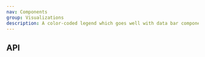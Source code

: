 ```yaml
---
nav: Components
group: Visualizations
description: A color-coded legend which goes well with data bar components.
---
```


<code src="./demos/index.tsx" center></code>

## API

<API></API>
